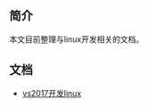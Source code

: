 ## 简介

本文目前整理与linux开发相关的文档。

## 文档

* [vs2017开发linux](https://docs.microsoft.com/zh-cn/cpp/linux/download-install-and-setup-the-linux-development-workload?view=vs-2017)